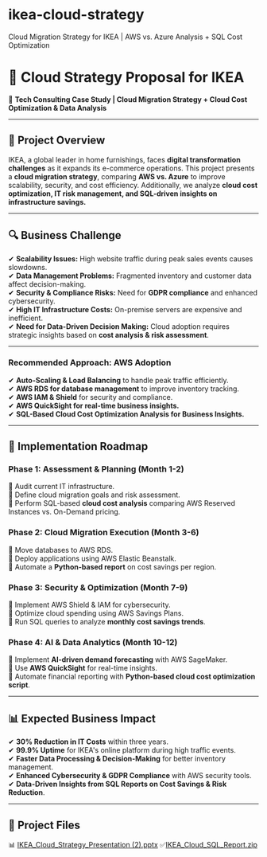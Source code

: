 # ikea-cloud-strategy
Cloud Migration Strategy for IKEA | AWS vs. Azure Analysis + SQL Cost Optimization
# 🏢 Cloud Strategy Proposal for IKEA  
🚀 **Tech Consulting Case Study | Cloud Migration Strategy + Cloud Cost Optimization & Data Analysis**  

---  

## 📌 **Project Overview**  
IKEA, a global leader in home furnishings, faces **digital transformation challenges** as it expands its e-commerce operations. This project presents a **cloud migration strategy**, comparing **AWS vs. Azure** to improve scalability, security, and cost efficiency. Additionally, we analyze **cloud cost optimization, IT risk management, and SQL-driven insights on infrastructure savings.**  

---  

## 🔍 **Business Challenge**  
✔ **Scalability Issues:** High website traffic during peak sales events causes slowdowns.  
✔ **Data Management Problems:** Fragmented inventory and customer data affect decision-making.  
✔ **Security & Compliance Risks:** Need for **GDPR compliance** and enhanced cybersecurity.  
✔ **High IT Infrastructure Costs:** On-premise servers are expensive and inefficient.  
✔ **Need for Data-Driven Decision Making:** Cloud adoption requires strategic insights based on **cost analysis & risk assessment**.  

---  

### **Recommended Approach: AWS Adoption**  
✔ **Auto-Scaling & Load Balancing** to handle peak traffic efficiently.  
✔ **AWS RDS for database management** to improve inventory tracking.  
✔ **AWS IAM & Shield** for security and compliance.  
✔ **AWS QuickSight for real-time business insights.**  
✔ **SQL-Based Cloud Cost Optimization Analysis for Business Insights.**  

---  

## 📌 **Implementation Roadmap**  

### **Phase 1: Assessment & Planning (Month 1-2)**  
🔹 Audit current IT infrastructure.  
🔹 Define cloud migration goals and risk assessment.  
🔹 Perform SQL-based **cloud cost analysis** comparing AWS Reserved Instances vs. On-Demand pricing.  

### **Phase 2: Cloud Migration Execution (Month 3-6)**  
🔹 Move databases to AWS RDS.  
🔹 Deploy applications using AWS Elastic Beanstalk.  
🔹 Automate a **Python-based report** on cost savings per region.  

### **Phase 3: Security & Optimization (Month 7-9)**  
🔹 Implement AWS Shield & IAM for cybersecurity.  
🔹 Optimize cloud spending using AWS Savings Plans.  
🔹 Run SQL queries to analyze **monthly cost savings trends**.  

### **Phase 4: AI & Data Analytics (Month 10-12)**  
🔹 Implement **AI-driven demand forecasting** with AWS SageMaker.  
🔹 Use **AWS QuickSight** for real-time insights.  
🔹 Automate financial reporting with **Python-based cloud cost optimization script**.  

---  

## 📊 **Expected Business Impact**  
✔ **30% Reduction in IT Costs** within three years.  
✔ **99.9% Uptime** for IKEA's online platform during high traffic events.  
✔ **Faster Data Processing & Decision-Making** for better inventory management.  
✔ **Enhanced Cybersecurity & GDPR Compliance** with AWS security tools.  
✔ **Data-Driven Insights from SQL Reports on Cost Savings & Risk Reduction**.  

---  

## 📂 **Project Files**  
📊   [IKEA_Cloud_Strategy_Presentation (2).pptx](https://github.com/user-attachments/files/19255995/IKEA_Cloud_Strategy_Presentation.2.pptx)
✅[IKEA_Cloud_SQL_Report.zip](https://github.com/user-attachments/files/19260358/IKEA_Cloud_SQL_Report.zip)





 

